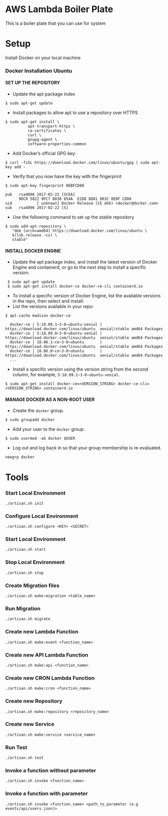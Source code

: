# AWS Lambda Boiler Plate
This is a boiler plate that you can use for system

# Setup
Install Docker on your local machine

### Docker Installation Ubuntu
#### SET UP THE REPOSITORY
* Update the apt package index
```shell script
$ sudo apt-get update
```
* Install packages to allow apt to use a repository over HTTPS
```shell script
$ sudo apt-get install \
          apt-transport-https \
          ca-certificates \
          curl \
          gnupg-agent \
          software-properties-common
```
* Add Docker’s official GPG key:
```shell script
$ curl -fsSL https://download.docker.com/linux/ubuntu/gpg | sudo apt-key add -
```
* Verify that you now have the key with the fingerprint
```shell script
$ sudo apt-key fingerprint 0EBFCD88

pub   rsa4096 2017-02-22 [SCEA]
      9DC8 5822 9FC7 DD38 854A  E2D8 8D81 803C 0EBF CD88
uid           [ unknown] Docker Release (CE deb) <docker@docker.com>
sub   rsa4096 2017-02-22 [S]
```
* Use the following command to set up the stable repository
```shell script
$ sudo add-apt-repository \
   "deb [arch=amd64] https://download.docker.com/linux/ubuntu \
   $(lsb_release -cs) \
   stable"
```

#### INSTALL DOCKER ENGINE
* Update the apt package index, and install the latest version of Docker Engine and containerd, or go to the next step to install a specific version:
```shell script
 $ sudo apt-get update
 $ sudo apt-get install docker-ce docker-ce-cli containerd.io
```
* To install a specific version of Docker Engine, list the available versions in the repo, then select and install:
* List the versions available in your repo:
```shell script
$ apt-cache madison docker-ce

  docker-ce | 5:18.09.1~3-0~ubuntu-xenial | https://download.docker.com/linux/ubuntu  xenial/stable amd64 Packages
  docker-ce | 5:18.09.0~3-0~ubuntu-xenial | https://download.docker.com/linux/ubuntu  xenial/stable amd64 Packages
  docker-ce | 18.06.1~ce~3-0~ubuntu       | https://download.docker.com/linux/ubuntu  xenial/stable amd64 Packages
  docker-ce | 18.06.0~ce~3-0~ubuntu       | https://download.docker.com/linux/ubuntu  xenial/stable amd64 Packages
  ...
```
* Install a specific version using the version string from the second column, for example, ```5:18.09.1~3-0~ubuntu-xenial```.
```shell script
$ sudo apt-get install docker-ce=<VERSION_STRING> docker-ce-cli=<VERSION_STRING> containerd.io
```
#### MANAGE DOCKER AS A NON-ROOT USER
* Create the ```docker``` group.
```shell script
$ sudo groupadd docker
```
* Add your user to the ```docker``` group.
```shell script
$ sudo usermod -aG docker $USER
```
* Log out and log back in so that your group membership is re-evaluated.
```shell script
newgrp docker 
```

# Tools

### Start Local Environment
```shell script
./artisan.sh init
```

### Configure Local Environment
```shell script
./artisan.sh configure <KEY> <SECRET>
```

### Start Local Environment
```shell script
./artisan.sh start
```

### Stop Local Environment
```shell script
./artisan.sh stop
```

### Create Migration files
```shell script
./artisan.sh make:migration <table_name>
```

### Run Migration
```shell script
./artisan.sh migrate
```

### Create new Lambda Function
```shell script
./artisan.sh make:event <function_name>
```

### Create new API Lambda Function
```shell script
./artisan.sh make:api <function_name>
```

### Create new CRON Lambda Function
```shell script
./artisan.sh make:cron <function_name>
```

### Create new Repository
```shell script
./artisan.sh make:repository <repository_name>
```

### Create new Service
```shell script
./artisan.sh make:service <service_name>
```

### Run Test
```shell script
./artisan.sh test
```

### Invoke a function without parameter
```shell script
./artisan.sh invoke <function_name>
```

### Invoke a function with parameter
```shell script
./artisan.sh invoke <function_name> <path_to_parameter (e.g events/api/users.json)> 
```


